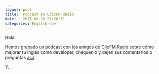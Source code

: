 ```yaml
---
layout: post
title:  Podcast en ClicFM Radio
date:   2015-08-20 21:20:31
categories: English-dev
---
```


Hola:

Hemos grabado un podcast con los amigos de [ClicFM Radio](http://clicfm.org) sobre cómo mejorar tu inglés como developer, chéquenlo y dejen sus comentarios o preguntas [acá](http://clicfm.org/category/eby/).

Y.
